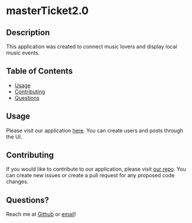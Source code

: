 # masterTicket2.0

  ## Description
  This application was created to connect music lovers and display local music events.

  ## Table of Contents

  * [Usage](#usage)
  * [Contributing](#contributing)
  * [Questions](#questions)

  ## Usage
  Please visit our application [here](https://masterticket2.herokuapp.com/). You can create users and posts through the UI.

  ## Contributing
  If you would like to contribute to our application, please visit [our repo](https://github.com/UCB-Bootcamp/masterTicket2.0). You can create new issues or create a pull request for any proposed code changes.


  ## Questions?
  Reach me at [Github](https://github.com/squidbeaks) or [email](leahsigridrussell@gmail.com)!